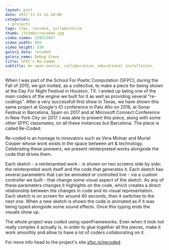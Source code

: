```yaml
---
layout: post
date: 2017-11-15 12:10:00
categories:
 - projects
tags: sfpc, recoded, collaborative
thumb: /thumbs/recoded.jpg
video_vimeo: 159313947
video_width: 958
video_height: 539
galery_data: recoded
galery_name: Debug Views
title: SFPC's Re-Coded
subtitle: An open-source, collaborative, educational installation.
---
```


When I was part of the School For Poetic Computation (SFPC), during the Fall of 2015, we got invited, as a collective, to make a piece for being shown at the Day For Night Festival in Houston, TX. I ended up being one of the main coders of the engine we built for it as well as providing several "re-codings". After a very successfull first show in Texas, we have shown this same project at Google's IO conference in Palo Alto on 2016, at Sonar Festival in Barcelona, Spain on 2017 and at Microsoft Connect Conference in New York City on 2017. I was able to present this piece, along with some other SFPC classmates, on all these instances but Barcelona. The piece is called Re-Coded.

Re-coded is an homage to innovators such as Vera Molnar and Muriel Cooper whose work exists in the space between art & technology. Celebrating these pioneers, we present reinterpreted works alongside the code that drives them. 

Each sketch - a reinterpreted work - is shown on two screens side by side; the reinterpreted work itself and the code that generates it. Each sketch has several parameters that can be animated or controlled live - via a custom controller we built - that change some visual aspect of the sketch. As any of these parameters changes it highlights on the code, which creates a direct relationship between the changes in code and its visual representation. 
Each sketch is on screen for around 40 seconds, then it switches to the next one. When a new sketch is shown the code is animated as if it was being typed alongside some sound effects. Once this typing ends the visuals show up.

The whole project was coded using openFrameworks. Even when it look not really complex it actually is, in order to glue together all the pieces, make it work smoothly and allow to have a lot of coders collaborating on it.


For more info head to the project's site [sfpc.io/recoded](http://sfpc.io/recoded/).

